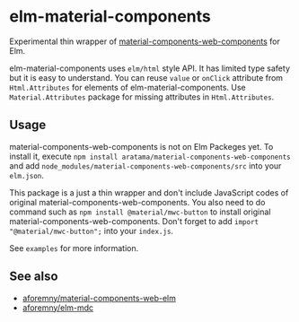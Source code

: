 # elm-material-components

Experimental thin wrapper of [material-components-web-components](https://github.com/material-components/material-components-web-components) for Elm.

elm-material-components uses `elm/html` style API. It has limited type safety but it is easy to understand. You can reuse `value` or `onClick` attribute from `Html.Attributes` for elements of elm-material-components. Use `Material.Attributes` package for missing attributes in `Html.Attributes`.

## Usage

material-components-web-components is not on Elm Packeges yet. To install it, execute `npm install aratama/material-components-web-components` and add `node_modules/material-components-web-components/src` into your `elm.json`.

This package is a just a thin wrapper and don't include JavaScript codes of original material-components-web-components. You also need to do command such as `npm install @material/mwc-button` to install original material-components-web-components. Don't forget to add `import "@material/mwc-button";` into your `index.js`.

See `examples` for more information.

## See also

- [aforemny/material-components-web-elm](https://github.com/aforemny/material-components-web-elm)
- [aforemny/elm-mdc](https://github.com/aforemny/elm-mdc)
